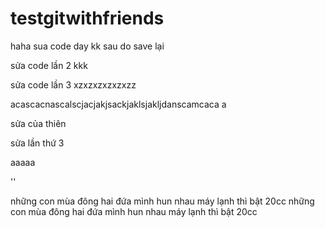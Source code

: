 # testgitwithfriends
haha
sua code day kk sau do save lại


sửa code lần 2 kkk 


sửa code lần 3 xzxzxzxzxzxzz



acascacnascalscjacjakjsackjaklsjakljdanscamcaca a



sửa của thiên 
 
 sửa lần thứ 3



aaaaa

''


những con mùa đông hai đứa mình hun nhau máy lạnh thì  bật 20cc
những con mùa đông hai đứa mình hun nhau máy lạnh thì  bật 20cc

